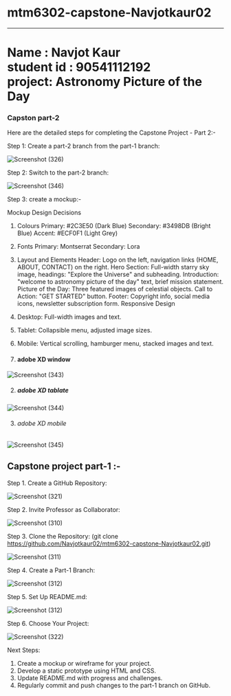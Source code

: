 # mtm6302-capstone-Navjotkaur02
 <hr><h1>Name : Navjot Kaur<br>student id : 90541112192<br>project: Astronomy Picture of the Day </h1> 

<h3> Capston part-2</h3>

Here are the detailed steps for completing the Capstone Project - Part 2:-

Step 1: Create a part-2 branch from the part-1 branch:

![Screenshot (326)](https://github.com/Navjotkaur02/mtm6302-capstone-Navjotkaur02/assets/134635232/5c3123dc-5d9d-4d5a-b913-3701e3d4c2b5)

Step 2: Switch to the part-2 branch:

![Screenshot (346)](https://github.com/Navjotkaur02/mtm6302-capstone-Navjotkaur02/assets/134635232/ea571a1f-8fe8-43f4-ba07-ce3d0f5662ea)

Step 3: create a mockup:-

Mockup Design Decisions

1. Colours
Primary: #2C3E50 (Dark Blue)
Secondary: #3498DB (Bright Blue)
Accent: #ECF0F1 (Light Grey)

2. Fonts
Primary: Montserrat
Secondary: Lora

3. Layout and Elements
Header: Logo on the left, navigation links (HOME, ABOUT, CONTACT) on the right.
Hero Section: Full-width starry sky image, headings: "Explore the Universe" and subheading.
Introduction: "welcome to astronomy picture of the day" text, brief mission statement.
Picture of the Day: Three featured images of celestial objects.
Call to Action: "GET STARTED" button.
Footer: Copyright info, social media icons, newsletter subscription form.
Responsive Design

4. Desktop: Full-width images and text.
5. Tablet: Collapsible menu, adjusted image sizes.
6. Mobile: Vertical scrolling, hamburger menu, stacked images and text.


1. <h4>adobe XD window</h4>

![Screenshot (343)](https://github.com/Navjotkaur02/mtm6302-capstone-Navjotkaur02/assets/134635232/c13d32a5-7021-4ce1-8970-2a451c94b297)

2. <h5>adobe XD tablate</h5>

![Screenshot (344)](https://github.com/Navjotkaur02/mtm6302-capstone-Navjotkaur02/assets/134635232/4b059221-5c7a-4145-b9d8-587c3265fa11)

3. <h6> adobe XD mobile </h6>

![Screenshot (345)](https://github.com/Navjotkaur02/mtm6302-capstone-Navjotkaur02/assets/134635232/41389853-10c6-4be6-8999-52a5903921ae)


<h2>Capstone project part-1 :-</h2>

 Step 1. Create a GitHub Repository:
 
![Screenshot (321)](https://github.com/Navjotkaur02/mtm6302-capstone-Navjotkaur02/assets/134635232/45e7f8d3-c152-4e2d-9269-e44e34e047b3)

 Step 2. Invite Professor as Collaborator:
 
![Screenshot (310)](https://github.com/Navjotkaur02/mtm6302-capstone-Navjotkaur02/assets/134635232/58157639-63c6-407a-80b0-be9bef6d8542)

  Step 3. Clone the Repository: 
  (git clone https://github.com/Navjotkaur02/mtm6302-capstone-Navjotkaur02.git)

![Screenshot (311)](https://github.com/Navjotkaur02/mtm6302-capstone-Navjotkaur02/assets/134635232/69b718f6-fd9b-45a9-9e90-9d111fa3e65d)

 
 Step 4. Create a Part-1 Branch:
 
![Screenshot (312)](https://github.com/Navjotkaur02/mtm6302-capstone-Navjotkaur02/assets/134635232/1ef6cfdf-cd70-4790-83e3-016b23cc1320)

 
 Step 5. Set Up README.md:
 
![Screenshot (312)](https://github.com/Navjotkaur02/mtm6302-capstone-Navjotkaur02/assets/134635232/0401d3d7-f118-41f3-b1e0-d3eac877a498)

 
 Step 6. Choose Your Project:
 
 ![Screenshot (322)](https://github.com/Navjotkaur02/mtm6302-capstone-Navjotkaur02/assets/134635232/407776eb-7ce8-4b90-892f-46fd69b483a5)

 Next Steps:
 1. Create a mockup or wireframe for your project.
 2. Develop a static prototype using HTML and CSS.
 3. Update README.md with progress and challenges.
 4. Regularly commit and push changes to the part-1 branch on GitHub.






